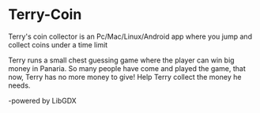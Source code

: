 Terry-Coin
==========

Terry's coin collector is an Pc/Mac/Linux/Android app where you jump and collect coins under a time limit


Terry runs a small chest guessing game where the player can win big money in Panaria. So many people have come and played the game, that now, Terry has no more money to give! Help Terry collect the money he needs. 


-powered by LibGDX
